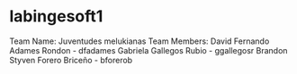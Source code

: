 # labingesoft1
Team Name: Juventudes melukianas 
Team Members: 
David Fernando Adames Rondon - dfadames
Gabriela Gallegos Rubio - ggallegosr
Brandon Styven Forero Briceño - bforerob
